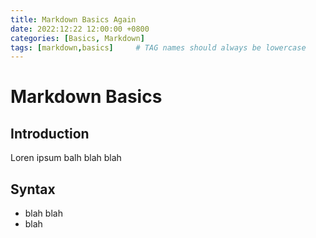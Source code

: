 ```yaml
---
title: Markdown Basics Again
date: 2022:12:22 12:00:00 +0800
categories: [Basics, Markdown]
tags: [markdown,basics]     # TAG names should always be lowercase
---
```



# Markdown Basics

## Introduction

Loren ipsum balh blah blah

## Syntax
* blah blah
* blah